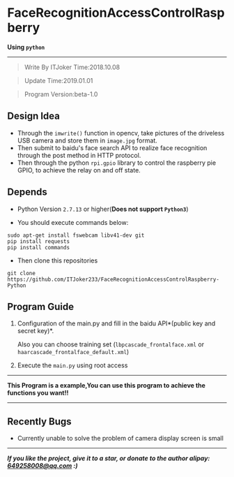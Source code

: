# FaceRecognitionAccessControlRaspberry

**Using `python`**

---

> Write By ITJoker Time:2018.10.08

>Update Time:2019.01.01

>Program Version:beta-1.0

## Design Idea

- Through the `imwrite()` function in opencv, take pictures of the driveless USB camera and store them in `image.jpg` format.
- Then submit to baidu's face search API to realize face recognition through the post method in HTTP protocol.
- Then through the python `rpi.gpio` library to control the raspberry pie GPIO, to achieve the relay on and off state.

## Depends
- Python Version `2.7.13` or higher(**Does not support `Python3`**)

- You should execute commands below:

```shell
sudo apt-get install fswebcam libv41-dev git
pip install requests
pip install commands
```

- Then clone this repositories

```shell
git clone https://github.com/ITJoker233/FaceRecognitionAccessControlRaspberry-Python
```

## Program Guide
1. Configuration of the main.py and fill in the baidu API*(public key and secret key)*.

	Also you can choose training set (`lbpcascade_frontalface.xml` or `haarcascade_frontalface_default.xml`)

2. Execute the `main.py` using root access

---

**This Program is a example,You can use this program to achieve the functions you want!!**

---

## Recently Bugs
- Currently unable to solve the problem of camera display screen is small

---

***If you like the project, give it to a star, or donate to the author alipay: 649258008@qq.com :)***
